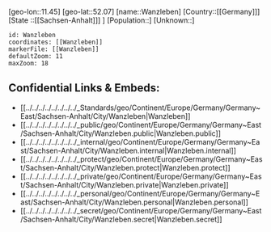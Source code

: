 ﻿---
location: [52.07,11.45]
mapzoom: [7,12] 
mapmarker: city 
type: City
tags:
- geo/City


SpocWebEntityId: 35445
isDeleted: false
confidential: public

---
[geo-lon::11.45]
[geo-lat::52.07]
[name::Wanzleben]
[Country::[[Germany]]]
[State ::[[Sachsen-Anhalt]]] ]
[Population::]
[Unknown::]


```leaflet
id: Wanzleben
coordinates: [[Wanzleben]]
markerFile: [[Wanzleben]]
defaultZoom: 11 
maxZoom: 18
```


## Confidential Links & Embeds: 
- [[../../../../../../../../_Standards/geo/Continent/Europe/Germany/Germany~East/Sachsen-Anhalt/City/Wanzleben|Wanzleben]] 
- [[../../../../../../../../_public/geo/Continent/Europe/Germany/Germany~East/Sachsen-Anhalt/City/Wanzleben.public|Wanzleben.public]] 
- [[../../../../../../../../_internal/geo/Continent/Europe/Germany/Germany~East/Sachsen-Anhalt/City/Wanzleben.internal|Wanzleben.internal]] 
- [[../../../../../../../../_protect/geo/Continent/Europe/Germany/Germany~East/Sachsen-Anhalt/City/Wanzleben.protect|Wanzleben.protect]] 
- [[../../../../../../../../_private/geo/Continent/Europe/Germany/Germany~East/Sachsen-Anhalt/City/Wanzleben.private|Wanzleben.private]] 
- [[../../../../../../../../_personal/geo/Continent/Europe/Germany/Germany~East/Sachsen-Anhalt/City/Wanzleben.personal|Wanzleben.personal]] 
- [[../../../../../../../../_secret/geo/Continent/Europe/Germany/Germany~East/Sachsen-Anhalt/City/Wanzleben.secret|Wanzleben.secret]] 
